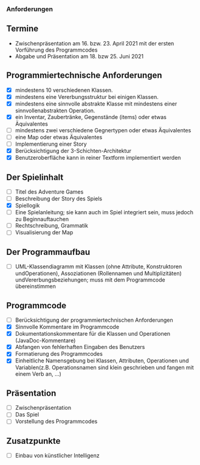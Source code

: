 ### Anforderungen

## Termine
- Zwischenpräsentation am 16. bzw. 23. April 2021 mit der ersten Vorführung des Programmcodes
- Abgabe und Präsentation am 18. bzw 25. Juni 2021

## Programmiertechnische Anforderungen
- [x] mindestens 10 verschiedenen Klassen.
- [x] mindestens eine Vererbungsstruktur bei einigen Klassen.
- [x] mindestens eine sinnvolle abstrakte Klasse mit mindestens einer sinnvollenabstrakten Operation.
- [x] ein Inventar, Zaubertränke, Gegenstände (items) oder etwas Äquivalentes
- [ ] mindestens zwei verschiedene Gegnertypen oder etwas Äquivalentes
- [ ] eine Map oder etwas Äquivalentes
- [ ] Implementierung einer Story
- [x] Berücksichtigung der 3-Schichten-Architektur
- [x] Benutzeroberfläche kann in reiner Textform implementiert werden

## Der Spielinhalt
- [ ] Titel des Adventure Games
- [ ] Beschreibung der Story des Spiels
- [x] Spiellogik
- [ ] Eine Spielanleitung; sie kann auch im Spiel integriert sein, muss jedoch zu Beginnauftauchen
- [ ] Rechtschreibung, Grammatik
- [ ] Visualisierung der Map

## Der Programmaufbau
- [ ] UML-Klassendiagramm mit Klassen (ohne Attribute, Konstruktoren undOperationen), Assoziationen (Rollennamen und Multiplizitäten) undVererbungsbeziehungen; muss mit dem Programmcode übereinstimmen

## Programmcode
- [ ] Berücksichtigung der programmiertechnischen Anforderungen
- [x] Sinnvolle Kommentare im Programmcode
- [x] Dokumentationskommentare für die Klassen und Operationen (JavaDoc-Kommentare)
- [x] Abfangen von fehlerhaften Eingaben des Benutzers
- [x] Formatierung des Programmcodes
- [x] Einheitliche Namensgebung bei Klassen, Attributen, Operationen und Variablen(z.B. Operationsnamen sind klein geschrieben und fangen mit einem Verb an, ...)

## Präsentation
- [ ] Zwischenpräsentation
- [ ] Das Spiel
- [ ] Vorstellung des Programmcodes

## Zusatzpunkte
- [ ] Einbau von künstlicher Intelligenz
